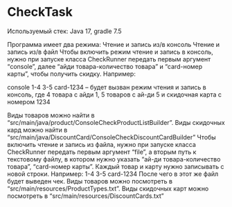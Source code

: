 # CheckTask

Используемый стек: Java 17, gradle 7.5

Программа имеет два режима:
Чтение и запись из/в консоль 
Чтение и запись из/в файл
Чтобы включить режим чтение и запись в консоль, нужно при запуске класса CheckRunner передать первым аргумент “console”, далее “айди товара-количество товара” и “card-номер карты”, чтобы получить скидку. Например:

console 1-4 3-5 card-1234 – будет вызван режим чтения и запись в консоль, где 4 товара с айди 1, 5 товаров с ай-ди 5 и скидочная карта с номером 1234

Виды товаров можно найти в “src/main/java/product/ConsoleCheckProductListBuilder”. Виды скидочных кард можно найти в
“src/main/java/DiscountCard/ConsoleCheckDiscountCardBuilder”
Чтобы включить чтение и запись из файла, нужно при запуске класса CheckRunner передать первым аргумент “file”, а вторым путь к текстовому файлу, в котором нужно указать “ай-ди товара-количество товара”, “card-номер карты”. Каждый товар и карту нужно записывать с новой строки. Например:
1-4
3-5
card-1234
После чего в этот же файл будет выведен чек. Виды товаров можно посмотреть в “src/main/resources/ProductTypes.txt”. Виды скидочных карт можно посмотреть в “src/main/resources/DiscountCards.txt”

